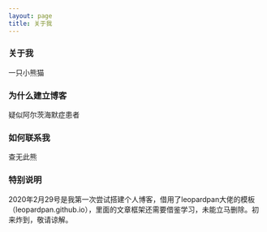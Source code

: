 ```yaml
---
layout: page
title: 关于我
---
```

<h3> 关于我 </h3>  
<p>
<p>
一只小熊猫
<h3> 为什么建立博客 </h3>  
<p>
<p>
疑似阿尔茨海默症患者

<h3> 如何联系我 </h3>  
<p>
<p>
查无此熊 


<h3> 特别说明 </h3>
2020年2月29号是我第一次尝试搭建个人博客，借用了leopardpan大佬的模板（leopardpan.github.io），里面的文章框架还需要借鉴学习，未能立马删除。初来炸到，敬请谅解。
